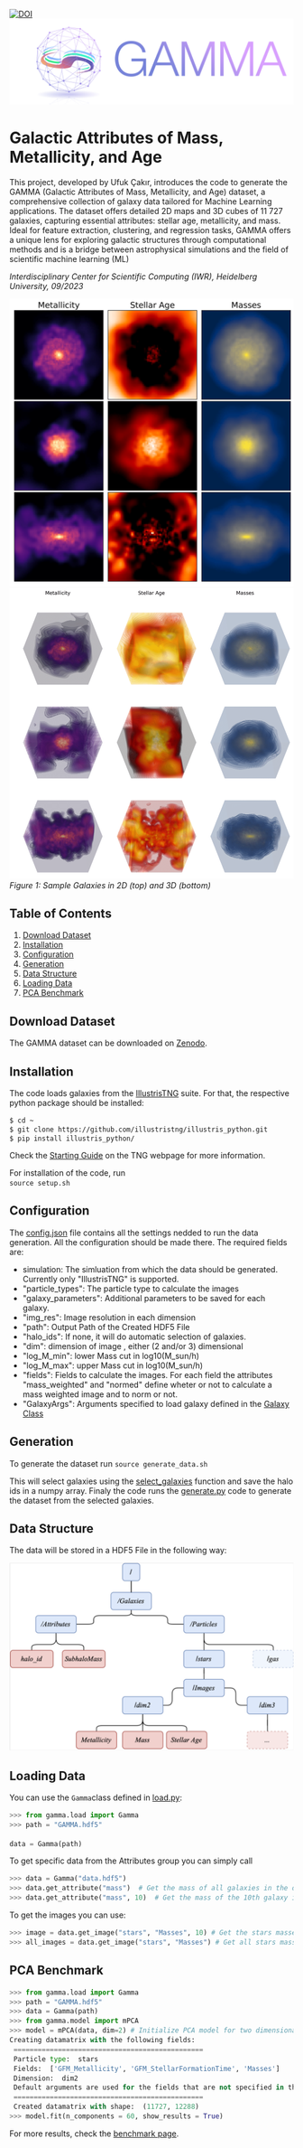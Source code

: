 [![DOI](https://zenodo.org/badge/695622710.svg)](https://zenodo.org/badge/latestdoi/695622710)
![Logo](gamma_logo_v3.png)
# Galactic Attributes of Mass, Metallicity, and Age

This project, developed by Ufuk Çakır, introduces the code to generate the GAMMA (Galactic Attributes of Mass, Metallicity, and Age) dataset, a comprehensive collection of galaxy data tailored for Machine Learning applications. 
The dataset offers detailed 2D maps and 3D cubes of 11 727 galaxies, capturing essential attributes: stellar age, metallicity, and mass. Ideal for feature extraction, clustering, and regression tasks, GAMMA offers a unique lens for exploring galactic structures through computational methods and is a bridge between astrophysical simulations and the field of scientific machine learning (ML)


*Interdisciplinary Center for Scientific Computing (IWR), Heidelberg University, 09/2023*

![sample2d](paper/sample_galaxies-1.png)
![sample3d](paper/galaxy_grid-1.png)
*Figure 1: Sample Galaxies in 2D (top) and 3D (bottom)*



## Table of Contents
1. [Download Dataset](#download-dataset)
2. [Installation](#installation)
3. [Configuration](#configuration)
4. [Generation](#generation)
5. [Data Structure](#data-structure)
6. [Loading Data](#loading-data)
7. [PCA Benchmark](#pca-benchmark)

## Download Dataset <a name="download-dataset"></a>

The GAMMA dataset can be downloaded on [Zenodo](https://zenodo.org/record/8375344).

## Installation <a name="installation"></a>

The code loads galaxies from the [IllustrisTNG](https://www.tng-project.org/) suite. For that, the respective python package should be installed:

```
$ cd ~
$ git clone https://github.com/illustristng/illustris_python.git
$ pip install illustris_python/
```
Check the [Starting Guide](https://www.tng-project.org/data/docs/scripts/) on the TNG webpage for more information.

For installation of the code, run  
`source setup.sh`

## Configuration <a name="configuration"></a>

The [config.json](config.json) file contains all the settings nedded to run the data generation. All the configuration should be made there.
The required fields are:
- simulation: The simluation from which the data should be generated. Currently only "IllustrisTNG" is supported.
- "particle_types": The particle type to calculate the images
- "galaxy_parameters": Additional parameters to be saved for each galaxy.
- "img_res": Image resolution in each dimension
- "path": Output Path of the Created HDF5 File
- "halo_ids": If none, it will do automatic selection of galaxies.
- "dim": dimension of image , either (2 and/or 3) dimensional
- "log_M_min": lower Mass cut in log10(M_sun/h)
- "log_M_max": upper Mass cut in log10(M_sun/h)
- "fields": Fields to calculate the images. For each field the attributes "mass_weighted" and "normed" define wheter or not to calculate a mass weighted image and to norm or not.
- "GalaxyArgs": Arguments specified to load galaxy defined in the [Galaxy Class](src/gamma/galaxy.py)



## Generation <a name="generation"></a>
To generate the dataset run
`source generate_data.sh`

This will select galaxies using the [select_galaxies](src/gamma/select_galaxies.py) function and save the halo ids in a numpy array.
Finaly the code runs the [generate.py](src/gamma/generate.py) code to generate the dataset from the selected galaxies.

## Data Structure <a name="data-structure"></a>

The data will be stored in a HDF5 File in the following way:

![HDF5 File Structure](hdf5_structure.png)


## Loading Data <a name="loading-data"></a>
You can use the `Gamma`class defined in [load.py](src/gamma/load.py):

```python
>>> from gamma.load import Gamma
>>> path = "GAMMA.hdf5"

data = Gamma(path)
```

To get specific data from the Attributes group you can simply call

```python
>>> data = Gamma("data.hdf5")
>>> data.get_attribute("mass")  # Get the mass of all galaxies in the dataset
>>> data.get_attribute("mass", 10)  # Get the mass of the 10th galaxy in the dataset
```

To get the images you can use:

```python
>>> image = data.get_image("stars", "Masses", 10) # Get the stars masses image of the 10th galaxy in the dataset
>>> all_images = data.get_image("stars", "Masses") # Get all stars masses images in the dataset
```
## PCA Benchmark<a name="pca-benchmark"></a>
```python
>>> from gamma.load import Gamma
>>> path = "GAMMA.hdf5"
>>> data = Gamma(path)
>>> from gamma.model import mPCA
>>> model = mPCA(data, dim=2) # Initialize PCA model for two dimensional data
Creating datamatrix with the following fields:
 ===============================================
 Particle type:  stars
 Fields:  ['GFM_Metallicity', 'GFM_StellarFormationTime', 'Masses']
 Dimension:  dim2
 Default arguments are used for the fields that are not specified in the norm_function_kwargs
 ===============================================
 Created datamatrix with shape:  (11727, 12288) 
>>> model.fit(n_components = 60, show_results = True)
```

For more results, check the [benchmark page](paper/results.md).

